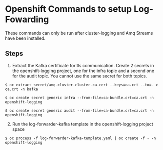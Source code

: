 # Openshift Commands to setup Log-Fowarding
These commands can only be run after cluster-logging and Amq Streams have been installed.

## Steps
1. Extract the Kafka certificate for tls communication. Create 2 secrets in the openshift-logging project, one for the infra topic and a second one for the audit topic. You cannot use the same secret for both topics.
```
$ oc extract secret/amq-cluster-cluster-ca-cert --keys=ca.crt --to=- > ca.crt -n kafka

$ oc create secret generic infra --from-file=ca-bundle.crt=ca.crt -n openshift-logging

$ oc create secret generic audit --from-file=ca-bundle.crt=ca.crt -n openshift-logging
```

2. Run the log-forwarder-kafka template in the openshift-logging project space
```
$ oc process -f log-forwarder-kafka-template.yaml | oc create -f - -n openshift-logging
```
